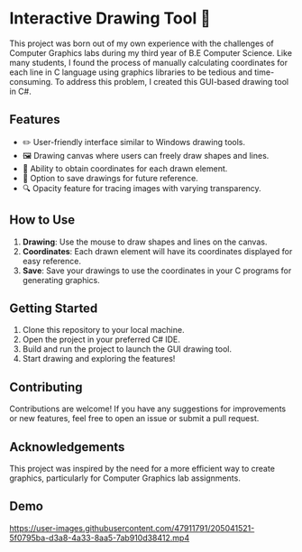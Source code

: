 # Interactive Drawing Tool 🎨

This project was born out of my own experience with the challenges of Computer Graphics labs during my third year of B.E Computer Science. Like many students, I found the process of manually calculating coordinates for each line in C language using graphics libraries to be tedious and time-consuming. To address this problem, I created this GUI-based drawing tool in C#.

## Features
- ✏️ User-friendly interface similar to Windows drawing tools.
- 🖼️ Drawing canvas where users can freely draw shapes and lines.
- 📝 Ability to obtain coordinates for each drawn element.
- 💾 Option to save drawings for future reference.
- 🔍 Opacity feature for tracing images with varying transparency.

## How to Use
1. **Drawing**: Use the mouse to draw shapes and lines on the canvas.
2. **Coordinates**: Each drawn element will have its coordinates displayed for easy reference.
3. **Save**: Save your drawings to use the coordinates in your C programs for generating graphics.

## Getting Started
1. Clone this repository to your local machine.
2. Open the project in your preferred C# IDE.
3. Build and run the project to launch the GUI drawing tool.
4. Start drawing and exploring the features!

## Contributing
Contributions are welcome! If you have any suggestions for improvements or new features, feel free to open an issue or submit a pull request.

## Acknowledgements
This project was inspired by the need for a more efficient way to create graphics, particularly for Computer Graphics lab assignments.

## Demo
https://user-images.githubusercontent.com/47911791/205041521-5f0795ba-d3a8-4a33-8aa5-7ab910d38412.mp4

